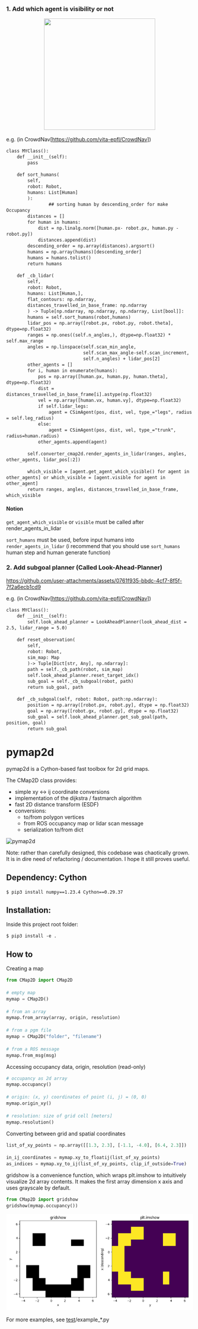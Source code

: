 ### 1. Add which agent is visibility or not ###

<p align="center">
<img src="https://github.com/user-attachments/assets/a1bfef5c-02d9-4d1b-b0cd-820a6395f164"  width="300" height="300"/>
</p>

e.g. (in CrowdNav[https://github.com/vita-epfl/CrowdNav])

```
class MYClass():
    def __init__(self):
        pass

    def sort_humans(
        self,
        robot: Robot,
        humans: List[Human]
        ):
                ## sorting human by descending_order for make Occupancy 
        distances = []
        for human in humans:
            dist = np.linalg.norm([human.px- robot.px, human.py - robot.py])
            distances.append(dist)
        descending_order = np.array(distances).argsort()
        humans = np.array(humans)[descending_order]
        humans = humans.tolist()
        return humans 

    def _cb_lidar(
        self, 
        robot: Robot, 
        humans: List[Human,], 
        flat_contours: np.ndarray,
        distances_travelled_in_base_frame: np.ndarray
        ) -> Tuple[np.ndarray, np.ndarray, np.ndarray, List[bool]]:
        humans = self.sort_humans(robot,humans)
        lidar_pos = np.array([robot.px, robot.py, robot.theta], dtype=np.float32)
        ranges = np.ones((self.n_angles,), dtype=np.float32) * self.max_range
        angles = np.linspace(self.scan_min_angle,
                             self.scan_max_angle-self.scan_increment,
                             self.n_angles) + lidar_pos[2]
        other_agents = []
        for i, human in enumerate(humans):
            pos = np.array([human.px, human.py, human.theta], dtype=np.float32)
            dist = distances_travelled_in_base_frame[i].astype(np.float32)
            vel = np.array([human.vx, human.vy], dtype=np.float32)
            if self.lidar_legs:
                agent = CSimAgent(pos, dist, vel, type_="legs", radius = self.leg_radius)
            else:
                agent = CSimAgent(pos, dist, vel, type_="trunk", radius=human.radius)
            other_agents.append(agent)

        self.converter_cmap2d.render_agents_in_lidar(ranges, angles, other_agents, lidar_pos[:2])

        which_visible = [agent.get_agent_which_visible() for agent in other_agents] or which_visible = [agent.visible for agent in other_agent]
        return ranges, angles, distances_travelled_in_base_frame, which_visible

```

#### Notion #### 

```get_agent_which_visible``` or ```visible``` must be called after render_agents_in_lidar

```sort_humans``` must be used, before input humans into ```render_agents_in_lidar``` (i recommend that you should use ```sort_humans``` human step and human generate function)


### 2. Add subgoal planner (Called Look-Ahead-Planner) ###


https://github.com/user-attachments/assets/0761f935-bbdc-4cf7-8f5f-7f2a6ecb1cd9

e.g. (in CrowdNav[https://github.com/vita-epfl/CrowdNav])

```
class MYClass():
    def __init__(self):
        self.look_ahead_planner = LookAheadPlanner(look_ahead_dist = 2.5, lidar_range = 5.0)

    def reset_observation(
        self, 
        robot: Robot,
        sim_map: Map
        )-> Tuple[Dict[str, Any], np.ndarray]:
        path = self._cb_path(robot, sim_map)
        self.look_ahead_planner.reset_target_idx()
        sub_goal = self._cb_subgoal(robot, path)
        return sub_goal, path
    
    def _cb_subgoal(self, robot: Robot, path:np.ndarray):
        position = np.array([robot.px, robot.py], dtype = np.float32)
        goal = np.array([robot.gx, robot.gy], dtype = np.float32)
        sub_goal = self.look_ahead_planner.get_sub_goal(path, position, goal)
        return sub_goal

```



# pymap2d

pymap2d is a Cython-based fast toolbox for 2d grid maps.

The CMap2D class provides:
- simple xy <-> ij coordinate conversions
- implementation of the dijkstra / fastmarch algorithm
- fast 2D distance transform (ESDF)
- conversions:
  - to/from polygon vertices
  - from ROS occupancy map or lidar scan message
  - serialization to/from dict

![pymap2d](media/pymap2d.png)

Note: rather than carefully designed, this codebase was chaotically grown. 
It is in dire need of refactoring / documentation. I hope it still proves useful.

## Dependency: Cython
```
$ pip3 install numpy==1.23.4 Cython==0.29.37
```

## Installation:
Inside this project root folder:
```
$ pip3 install -e .
```

## How to

Creating a map

```python
from CMap2D import CMap2D

# empty map
mymap = CMap2D()

# from an array
mymap.from_array(array, origin, resolution)

# from a pgm file
mymap = CMap2D("folder", "filename")

# from a ROS message
mymap.from_msg(msg)
```

Accessing occupancy data, origin, resolution (read-only)

```python
# occupancy as 2d array
mymap.occupancy()

# origin: (x, y) coordinates of point (i, j) = (0, 0)
mymap.origin_xy()

# resolution: size of grid cell [meters]
mymap.resolution()
```

Converting between grid and spatial coordinates

```python
list_of_xy_points = np.array([[1.3, 2.3], [-1.1, -4.0], [6.4, 2.3]])

in_ij_coordinates = mymap.xy_to_floatij(list_of_xy_points)
as_indices = mymap.xy_to_ij(list_of_xy_points, clip_if_outside=True)
```

gridshow is a convenience function, which wraps plt.imshow to intuitively visualize 2d array contents.
It makes the first array dimension x axis and uses grayscale by default.

```python
from CMap2D import gridshow
gridshow(mymap.occupancy())
```

![gridshow_vs_imshow](media/gridshow_vs_imshow.png)


For more examples, see [test](test)/example_*.py
